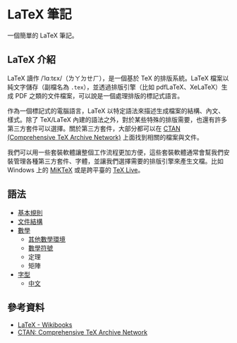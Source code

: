 # LaTeX 筆記
一個簡單的 LaTeX 筆記。

## LaTeX 介紹
LaTeX 讀作 /ˈlɑːtɛx/（ㄌㄚㄉㄝㄏ），是一個基於 TeX 的排版系統。LaTeX 檔案以純文字儲存（副檔名為 `.tex`），並透過排版引擎（比如 pdfLaTeX、XeLaTeX）生成 PDF 之類的文件檔案，可以說是一個處理排版的標記式語言。

作為一個標記式的電腦語言，LaTeX 以特定語法來描述生成檔案的結構、內文、樣式。除了 TeX/LaTeX 內建的語法之外，對於某些特殊的排版需要，也還有許多第三方套件可以選擇。關於第三方套件，大部分都可以在 [CTAN (Comprehensive TeX Archive Network)](https://www.ctan.org) 上面找到相關的檔案與文件。

我們可以用一些套裝軟體讓整個工作流程更加方便，這些套裝軟體通常會幫我們安裝管理各種第三方套件、字體，並讓我們選擇需要的排版引擎來產生文檔。比如 Windows 上的 [MiKTeX](https://miktex.org) 或是跨平臺的 [TeX Live](https://www.tug.org/texlive/)。

## 語法
- [基本規則](basics.md)
- [文件結構](document_structure.md)
- [數學](math/math.md)
  - [其他數學環境](math/math_environments.md)
  - [數學符號](math/math_symbols.md)
  - 定理
  - 矩陣
- [字型](font/font.md)
  - [中文](font/CJK.md)

## 參考資料
- [LaTeX - Wikibooks](https://en.wikibooks.org/wiki/LaTeX)
- [CTAN: Comprehensive TeX Archive Network](https://www.ctan.org)

